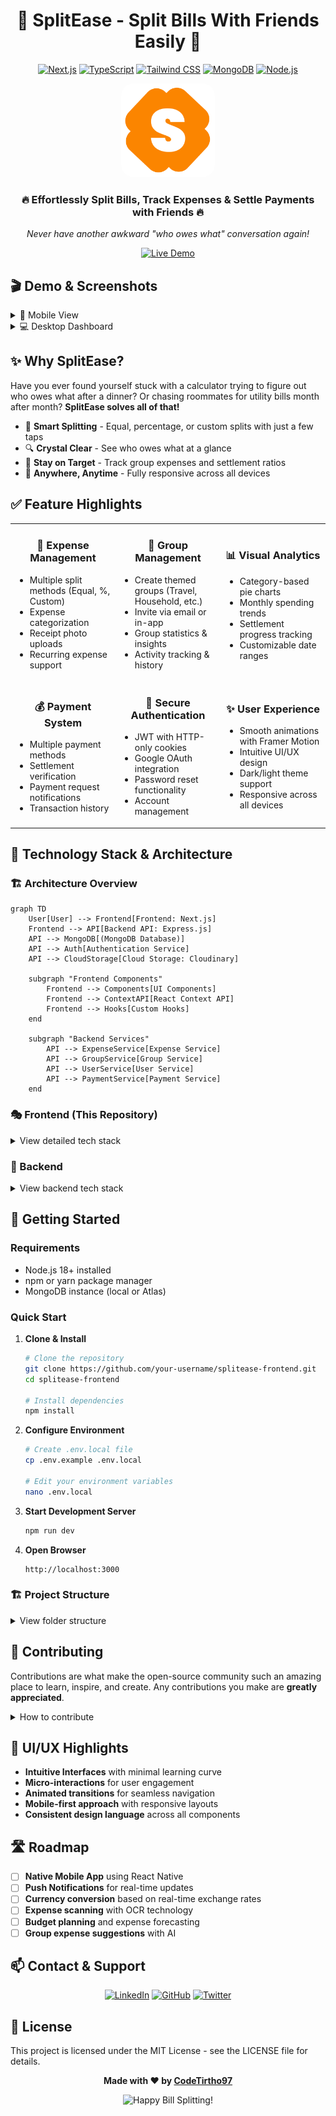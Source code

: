 # <div align="center">🌟 SplitEase - Split Bills With Friends Easily 🌟</div>

<div align="center">

[![Next.js](https://img.shields.io/badge/Next.js-15.0-black?style=for-the-badge&logo=next.js)](https://nextjs.org/)
[![TypeScript](https://img.shields.io/badge/TypeScript-5.0+-blue?style=for-the-badge&logo=typescript)](https://www.typescriptlang.org/)
[![Tailwind CSS](https://img.shields.io/badge/Tailwind_CSS-3.0-38B2AC?style=for-the-badge&logo=tailwind-css)](https://tailwindcss.com/)
[![MongoDB](https://img.shields.io/badge/MongoDB-6.0+-green?style=for-the-badge&logo=mongodb)](https://www.mongodb.com/)
[![Node.js](https://img.shields.io/badge/Node.js-18+-339933?style=for-the-badge&logo=node.js)](https://nodejs.org/)

</div>

<div align="center">
  <img src="/public/logo.png" alt="SplitEase Logo" width="150" height="150" style="border-radius: 20px;">
</div>

<div align="center">
  <h3>🔥 Effortlessly Split Bills, Track Expenses & Settle Payments with Friends 🔥</h3>
  <p><i>Never have another awkward "who owes what" conversation again!</i></p>
  <a href="https://split-ease-v1-tirth.vercel.app/" target="_blank">
    <img src="https://img.shields.io/badge/LIVE_DEMO-Check_it_out!-FF5757?style=for-the-badge&logo=vercel" alt="Live Demo" />
  </a>
</div>

## 🎬 Demo & Screenshots

<details>
<summary>📱 Mobile View</summary>
<div align="center">
  <img src="/public/home_mobile.png" alt="Mobile View" width="250">
</div>
</details>

<details>
<summary>💻 Desktop Dashboard</summary>
<div align="center">
  <img src="/public/home_laptops.png" alt="Desktop Dashboard" width="600">
</div>
</details>

## ✨ Why SplitEase?

Have you ever found yourself stuck with a calculator trying to figure out who owes what after a dinner? Or chasing roommates for utility bills month after month? **SplitEase solves all of that!**

- 🧠 **Smart Splitting** - Equal, percentage, or custom splits with just a few taps
- 🔍 **Crystal Clear** - See who owes what at a glance
- 🎯 **Stay on Target** - Track group expenses and settlement ratios
- 📱 **Anywhere, Anytime** - Fully responsive across all devices

## ✅ Feature Highlights

<table>
  <tr>
    <td width="33%">
      <h3 align="center">💸 Expense Management</h3>
      <ul>
        <li>Multiple split methods (Equal, %, Custom)</li>
        <li>Expense categorization</li>
        <li>Receipt photo uploads</li>
        <li>Recurring expense support</li>
      </ul>
    </td>
    <td width="33%">
      <h3 align="center">👥 Group Management</h3>
      <ul>
        <li>Create themed groups (Travel, Household, etc.)</li>
        <li>Invite via email or in-app</li>
        <li>Group statistics & insights</li>
        <li>Activity tracking & history</li>
      </ul>
    </td>
    <td width="33%">
      <h3 align="center">📊 Visual Analytics</h3>
      <ul>
        <li>Category-based pie charts</li>
        <li>Monthly spending trends</li>
        <li>Settlement progress tracking</li>
        <li>Customizable date ranges</li>
      </ul>
    </td>
  </tr>
  <tr>
    <td width="33%">
      <h3 align="center">💰 Payment System</h3>
      <ul>
        <li>Multiple payment methods</li>
        <li>Settlement verification</li>
        <li>Payment request notifications</li>
        <li>Transaction history</li>
      </ul>
    </td>
    <td width="33%">
      <h3 align="center">🔐 Secure Authentication</h3>
      <ul>
        <li>JWT with HTTP-only cookies</li>
        <li>Google OAuth integration</li>
        <li>Password reset functionality</li>
        <li>Account management</li>
      </ul>
    </td>
    <td width="33%">
      <h3 align="center">✨ User Experience</h3>
      <ul>
        <li>Smooth animations with Framer Motion</li>
        <li>Intuitive UI/UX design</li>
        <li>Dark/light theme support</li>
        <li>Responsive across all devices</li>
      </ul>
    </td>
  </tr>
</table>

## 🔨 Technology Stack & Architecture

### 🏗️ Architecture Overview

```mermaid
graph TD
    User[User] --> Frontend[Frontend: Next.js]
    Frontend --> API[Backend API: Express.js]
    API --> MongoDB[(MongoDB Database)]
    API --> Auth[Authentication Service]
    API --> CloudStorage[Cloud Storage: Cloudinary]

    subgraph "Frontend Components"
        Frontend --> Components[UI Components]
        Frontend --> ContextAPI[React Context API]
        Frontend --> Hooks[Custom Hooks]
    end

    subgraph "Backend Services"
        API --> ExpenseService[Expense Service]
        API --> GroupService[Group Service]
        API --> UserService[User Service]
        API --> PaymentService[Payment Service]
    end
```

### 🎭 Frontend (This Repository)

<details>
<summary>View detailed tech stack</summary>

| Category               | Technologies                       |
| ---------------------- | ---------------------------------- |
| **Framework**          | Next.js 15 with App Router         |
| **Language**           | TypeScript                         |
| **Styling**            | TailwindCSS with custom animations |
| **State Management**   | React Context API                  |
| **Authentication**     | JWT with HTTP-only cookies         |
| **Data Visualization** | Chart.js with react-chartjs-2      |
| **Animations**         | Framer Motion                      |
| **Icons**              | FontAwesome                        |
| **HTTP Client**        | Axios                              |
| **Form Management**    | React Hook Form                    |

</details>

### 🧠 Backend

<details>
<summary>View backend tech stack</summary>

| Category              | Technologies                    |
| --------------------- | ------------------------------- |
| **Runtime**           | Node.js                         |
| **Framework**         | Express.js                      |
| **Database**          | MongoDB with Mongoose           |
| **Authentication**    | JWT, Google OAuth               |
| **Cloud Storage**     | Cloudinary (for profile images) |
| **API Documentation** | Swagger/OpenAPI                 |

👉 [View Backend Repository](https://github.com/CodeTirtho97/SplitEase_backend)

</details>

## 🚀 Getting Started

### Requirements

- Node.js 18+ installed
- npm or yarn package manager
- MongoDB instance (local or Atlas)

### Quick Start

1. **Clone & Install**

   ```bash
   # Clone the repository
   git clone https://github.com/your-username/splitease-frontend.git
   cd splitease-frontend

   # Install dependencies
   npm install
   ```

2. **Configure Environment**

   ```bash
   # Create .env.local file
   cp .env.example .env.local

   # Edit your environment variables
   nano .env.local
   ```

3. **Start Development Server**

   ```bash
   npm run dev
   ```

4. **Open Browser**
   ```
   http://localhost:3000
   ```

### 🏗️ Project Structure

<details>
<summary>View folder structure</summary>

```
📂 SplitEase-Frontend
├── 📂 app/                      # Next.js App Router pages
│   ├── 📂 auth/                 # Authentication-related pages
│   ├── 📂 dashboard/            # User dashboard
│   ├── 📂 expenses/             # Expense management
│   ├── 📂 groups/               # Group management
│   ├── 📂 payments/             # Payment processing
│   ├── 📂 profile/              # User profile
│   └── 📄 layout.tsx            # Root layout component
├── 📂 components/               # Reusable UI components
│   ├── 📄 Button.tsx            # Custom button component
│   ├── 📄 ExpenseModal.tsx      # Expense creation modal
│   ├── 📄 Navbar.tsx            # Navigation component
│   └── ... (20+ components)
├── 📂 context/                  # React Context providers
│   ├── 📄 authContext.tsx       # Authentication context
│   ├── 📄 groupContext.tsx      # Group management context
│   └── ... (4 contexts)
├── 📂 public/                   # Static assets
├── 📂 utils/                    # Utility functions
│   └── 📂 api/                  # API client functions
└── 📂 types/                    # TypeScript type definitions
```

</details>

## 🤝 Contributing

Contributions are what make the open-source community such an amazing place to learn, inspire, and create. Any contributions you make are **greatly appreciated**.

<details>
<summary>How to contribute</summary>

1. Fork the Project
2. Create your Feature Branch (`git checkout -b feature/AmazingFeature`)
3. Commit your Changes (`git commit -m 'Add some AmazingFeature'`)
4. Push to the Branch (`git push origin feature/AmazingFeature`)
5. Open a Pull Request

</details>

## 🎨 UI/UX Highlights

- **Intuitive Interfaces** with minimal learning curve
- **Micro-interactions** for user engagement
- **Animated transitions** for seamless navigation
- **Mobile-first approach** with responsive layouts
- **Consistent design language** across all components

## 🛣️ Roadmap

- [ ] **Native Mobile App** using React Native
- [ ] **Push Notifications** for real-time updates
- [ ] **Currency conversion** based on real-time exchange rates
- [ ] **Expense scanning** with OCR technology
- [ ] **Budget planning** and expense forecasting
- [ ] **Group expense suggestions** with AI

## 📫 Contact & Support

<div align="center">

[![LinkedIn](https://img.shields.io/badge/LinkedIn-Tirthoraj_Bhattacharya-blue?style=for-the-badge&logo=linkedin)](https://linkedin.com/in/tirthoraj-bhattacharya/)
[![GitHub](https://img.shields.io/badge/GitHub-CodeTirtho97-black?style=for-the-badge&logo=github)](https://github.com/CodeTirtho97)
[![Twitter](https://img.shields.io/badge/Twitter-@lucifer__7951-blue?style=for-the-badge&logo=twitter)](https://twitter.com/lucifer_7951)

</div>

## 📄 License

This project is licensed under the MIT License - see the LICENSE file for details.

<div align="center">

**Made with ❤️ by [CodeTirtho97](https://github.com/CodeTirtho97)**

<img src="https://img.shields.io/badge/Happy_Bill_Splitting!-ff69b4?style=for-the-badge" alt="Happy Bill Splitting!">

</div>
